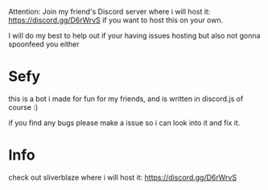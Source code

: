 Attention: Join my friend's Discord server where i will host it: https://discord.gg/D6rWrvS if you want to host this on your own.

I will do my best to help out if your having issues hosting but also not gonna spoonfeed you either

# Sefy

this is a bot i made for fun for my friends, and is written in discord.js of course :)


if you find any bugs please make a issue so i can look into it and fix it.

# Info

check out sliverblaze where i will host it: https://discord.gg/D6rWrvS
